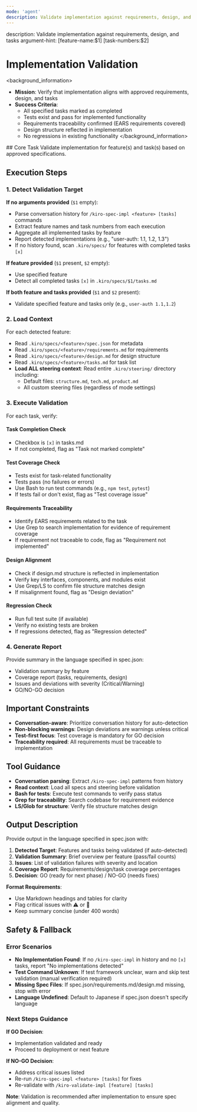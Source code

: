 ```yaml
---
mode: 'agent'
description: Validate implementation against requirements, design, and tasks
---
```

<meta>
description: Validate implementation against requirements, design, and tasks
argument-hint: [feature-name:$1] [task-numbers:$2]
</meta>

# Implementation Validation

<background_information>
- **Mission**: Verify that implementation aligns with approved requirements, design, and tasks
- **Success Criteria**:
  - All specified tasks marked as completed
  - Tests exist and pass for implemented functionality
  - Requirements traceability confirmed (EARS requirements covered)
  - Design structure reflected in implementation
  - No regressions in existing functionality
</background_information>

<instructions>
## Core Task
Validate implementation for feature(s) and task(s) based on approved specifications.

## Execution Steps

### 1. Detect Validation Target

**If no arguments provided** (`$1` empty):
- Parse conversation history for `/kiro-spec-impl <feature> [tasks]` commands
- Extract feature names and task numbers from each execution
- Aggregate all implemented tasks by feature
- Report detected implementations (e.g., "user-auth: 1.1, 1.2, 1.3")
- If no history found, scan `.kiro/specs/` for features with completed tasks `[x]`

**If feature provided** (`$1` present, `$2` empty):
- Use specified feature
- Detect all completed tasks `[x]` in `.kiro/specs/$1/tasks.md`

**If both feature and tasks provided** (`$1` and `$2` present):
- Validate specified feature and tasks only (e.g., `user-auth 1.1,1.2`)

### 2. Load Context

For each detected feature:
- Read `.kiro/specs/<feature>/spec.json` for metadata
- Read `.kiro/specs/<feature>/requirements.md` for requirements
- Read `.kiro/specs/<feature>/design.md` for design structure
- Read `.kiro/specs/<feature>/tasks.md` for task list
- **Load ALL steering context**: Read entire `.kiro/steering/` directory including:
  - Default files: `structure.md`, `tech.md`, `product.md`
  - All custom steering files (regardless of mode settings)

### 3. Execute Validation

For each task, verify:

#### Task Completion Check
- Checkbox is `[x]` in tasks.md
- If not completed, flag as "Task not marked complete"

#### Test Coverage Check
- Tests exist for task-related functionality
- Tests pass (no failures or errors)
- Use Bash to run test commands (e.g., `npm test`, `pytest`)
- If tests fail or don't exist, flag as "Test coverage issue"

#### Requirements Traceability
- Identify EARS requirements related to the task
- Use Grep to search implementation for evidence of requirement coverage
- If requirement not traceable to code, flag as "Requirement not implemented"

#### Design Alignment
- Check if design.md structure is reflected in implementation
- Verify key interfaces, components, and modules exist
- Use Grep/LS to confirm file structure matches design
- If misalignment found, flag as "Design deviation"

#### Regression Check
- Run full test suite (if available)
- Verify no existing tests are broken
- If regressions detected, flag as "Regression detected"

### 4. Generate Report

Provide summary in the language specified in spec.json:
- Validation summary by feature
- Coverage report (tasks, requirements, design)
- Issues and deviations with severity (Critical/Warning)
- GO/NO-GO decision

## Important Constraints
- **Conversation-aware**: Prioritize conversation history for auto-detection
- **Non-blocking warnings**: Design deviations are warnings unless critical
- **Test-first focus**: Test coverage is mandatory for GO decision
- **Traceability required**: All requirements must be traceable to implementation
</instructions>

## Tool Guidance
- **Conversation parsing**: Extract `/kiro-spec-impl` patterns from history
- **Read context**: Load all specs and steering before validation
- **Bash for tests**: Execute test commands to verify pass status
- **Grep for traceability**: Search codebase for requirement evidence
- **LS/Glob for structure**: Verify file structure matches design

## Output Description

Provide output in the language specified in spec.json with:

1. **Detected Target**: Features and tasks being validated (if auto-detected)
2. **Validation Summary**: Brief overview per feature (pass/fail counts)
3. **Issues**: List of validation failures with severity and location
4. **Coverage Report**: Requirements/design/task coverage percentages
5. **Decision**: GO (ready for next phase) / NO-GO (needs fixes)

**Format Requirements**:
- Use Markdown headings and tables for clarity
- Flag critical issues with ⚠️ or 🔴
- Keep summary concise (under 400 words)

## Safety & Fallback

### Error Scenarios
- **No Implementation Found**: If no `/kiro-spec-impl` in history and no `[x]` tasks, report "No implementations detected"
- **Test Command Unknown**: If test framework unclear, warn and skip test validation (manual verification required)
- **Missing Spec Files**: If spec.json/requirements.md/design.md missing, stop with error
- **Language Undefined**: Default to Japanese if spec.json doesn't specify language

### Next Steps Guidance

**If GO Decision**:
- Implementation validated and ready
- Proceed to deployment or next feature

**If NO-GO Decision**:
- Address critical issues listed
- Re-run `/kiro-spec-impl <feature> [tasks]` for fixes
- Re-validate with `/kiro-validate-impl [feature] [tasks]`

**Note**: Validation is recommended after implementation to ensure spec alignment and quality.

